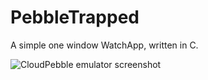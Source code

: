 # PebbleTrapped
A simple one window WatchApp, written in C.

![CloudPebble emulator screenshot](https://cloud.githubusercontent.com/assets/816651/10659817/99d05eda-7857-11e5-8423-d1c7bcef6d98.png)
